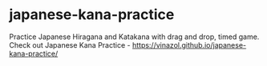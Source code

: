 # japanese-kana-practice
Practice Japanese Hiragana and Katakana with drag and drop, timed game.
Check out Japanese Kana Practice - https://vinazol.github.io/japanese-kana-practice/ 
